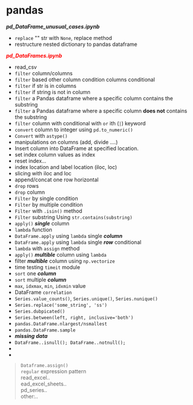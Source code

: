 # pandas
***pd_DataFrame_unusual_cases.ipynb***
- `replace` "" str with `None`,   replace method
- restructure nested dictionary to pandas dataframe


***<span style="color:red">pd_DataFrames.ipynb</span>***
- read_csv
- `filter` column/columns 
- `filter` based other column condition columns conditional 
- `filter` if str is in columns
- `filter` if string is not in column
- `filter` a Pandas dataframe where a specific column contains the substring
- `filter` a Pandas dataframe where a specific column **does not** contains the substring
- `filter` column with conditional with `or` ith (`|`) keyword
- `convert`  column to integer using `pd.to_numeric()`
- `Convert` with `astype()`
- manipulations on columns (add, divide ....)
- Insert column into DataFrame at specified location.
- set index column values as index
- reset index... 
- index location and label location  (iloc, loc)
- slicing with iloc and loc
- append/concat one row horizontal
- `drop` rows
- `drop` column
- `Filter` by single condition
- `Filter` by multiple condition
- `Filter` with `.isin()` method
- `Filter` substring Using `str.contains(substring)`
- `apply()` ***single*** column
- `lambda`  function
- `DataFrame.apply` using `lambda` single ***column***
- `DataFrame.apply` using `lambda` single ***row*** conditional
- `lambda` with `assign` method
- `apply()` ***multible*** column using `lambda`
-  filter ***multible*** column using `np.vectorize` 
-  time testing `timeit` module
-  `sort` one ***column***
-  `sort` multiple ***column***
- `max`,  `idxmax`, `min`, `idxmin` value
-  DataFrame `correlation`
- `Series.value_counts()`, `Series.unique()`, `Series.nunique()`  
- `Series.replace('some_string', 'ss')`
- `Series.dubpicated()`
- `Series.between(left, right, inclusive='both')`
- `pandas.DataFrame.nlargest/nsmallest`
- `pandas.DataFrame.sample`
- ***missing data***
- `DataFrame..isnull(); DataFrame..notnull(); `
-
-





> 
> `Dataframe.assign()`  <br>
> `regular` expression pattern <br>
> read_excel..<br>
> ead_excel_sheets..<br>
> pd_series..<br>
> other:..<br>